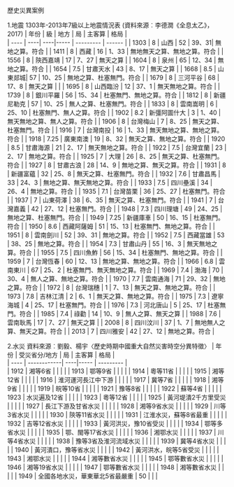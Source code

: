 歷史災異案例

1.地震
1303年-2013年7級以上地震情況表 (資料來源︰李德潤《全息太乙》， 2017)
| 年份  | 級  | 地方 | 局   | 主客算     |   格局  |  
| ---- |  ----| ----|----- | --------- |  ------ |
| 1303  | 8 |  山西 |  52 | 39、31| 無地之算。符合    |
| 1411  | 8 |  西藏 |  16 | 1、33 | 無地無天之算、無地之算。符合    |
| 1556  | 8 |  陝西嘉靖 |  17 | 7、27 | 無天之算 |
| 1604  | 8 |  泉州 |  65 | 12、34 | 無地之算。符合    |
| 1654  | 7.5 |  甘肅天水 |  43 | 8、17 | 無天之算     |
| 1668  | 8.5 |  山東郯城|  57 | 10、25 | 無地之算、杜塞無門。符合    |
| 1679  | 8 |  三河平谷 |  68 | 17、8 | 無天之算 |     |
| 1695  | 8 |  山西臨汾 |  12 | 37、1 | 無天無地之算。符合    |
| 1739  | 8 |  銀川平羅 |  56 | 15、34 | 杜塞無門、無地之算。符合    |
| 1812  | 8 |  新疆尼勒克 |  57 | 10、25 | 無人之算、杜塞無門。符合   |
| 1833  | 8 |  雲南嵩明 |  6 | 25、10 | 杜塞無門、無人之算。符合   |
| 1902  | 8.2 |  新彊阿圖什大 |  3 | 1、40 | 無天無地之算、無人之算。符合   |
| 1906  | 8 |  台灣梅山 |  7 | 8、25 | 無天之算、杜塞無門。符合   |
| 1916  | 7 |  台灣南投 |  16 | 1、33 | 無天無地之算、無地之算。符合   |
| 1918  | 7.25 | 廣東南澳 |  19 | 8、32 | 無天之算、無地之算。符合   |
| 1920  | 8.5 | 甘肅海源 |  21 | 2、17 | 無天無地之算。符合   |
| 1922  | 7.5 | 台灣宜蘭 |  23 | 2、17 | 無地之算。符合   |
| 1925  | 7 | 大理 |  26 | 8、25 | 無天之算、杜塞無門。符合   |
| 1927  | 8 |  甘肅古浪 |  28 | 14、9 | 無地之算、無天之算。符合   |
| 1931  | 8 |  新疆富蘊 |  32 | 25、8 | 無天之算、杜塞無門。符合   |
| 1932  | 7.6 |  甘肅昌馬 |  33 | 24、3 | 無地之算、無天無地之算。符合   |
| 1933  | 7.5 |  四川壘溪 |  34 | 26、4 | 無地之算。符合   |
| 1935  | 7.1 |  台灣苗栗 |  36 | 25、27 | 杜塞無門。符合   |
| 1937  | 7 |  山東荷澤 |  38 | 6、35 |  無天之算、杜塞無門。符合     |
| 1941  | 7 |  台灣嘉義 |  42 | 27、12 |  杜塞無門。符合    |
| 1948  | 7.3 |  四川理塘 |  49 | 24、25 |  無地之算、杜塞無門。符合    |
| 1949  | 7.25 |  新疆庫車 |  50 | 16、15 |  杜塞無門。符合    |
| 1950  | 8.6 | 西藏阿薩姆 |  51 | 15、13 |  杜塞無門、無地之算。符合    |
| 1951  | 8 |  雲南劍川 |  52 | 39、31 |  無地之算。符合    |
| 1952  | 7.5 |  西藏當雄 |  53 | 38、25 |  無地之算。符合    |
| 1954  | 7.3 |  甘肅山丹 |  55 | 16、3 |  無天無地之算。符合    |
| 1955  | 7.5 |  四川魚鮓 |  56 | 15、34 |  杜塞無門、無地之算。符合    |
| 1959  | 7 |  台灣恆春 |  60 | 12、13 |  無地之算、無地之算。符合    |
| 1966 | 6.8 |  雲南東川 |  67 | 25、2 |  杜塞無門、無天無地之算。符合    |
| 1969 | 7.4 |  渤海 |  70 | 30、4 |  無人之算、無地之算。符合    |
| 1970 | 7.7 |  雲南通海 |  71 | 29、32 |  無地之算。符合    |
| 1972 | 8 |  台灣瑞穗 |  1 | 7、13 |  無天之算、無地之算。符合    |
| 1973 | 7.8 |  吉林江清 |  2 | 6、1 |  無天之算、無地之算。符合    |
| 1975 | 7.3 |  遼寧海城 |  4 | 25、17 |   杜塞無門。符合    |
| 1976 | 7.3 |  河北唐山 |  5 | 25、17 |   杜塞無門。符合    |
| 1985 | 7.4 |  祿勸 |  14 | 10、9 |   無人之算、無天之算     |
| 1988 | 7.6 |  雲南耿馬 |  17 | 7、27 |   無天之算     |
| 2008 | 8 |  四川汶川 |  37 | 1、7 |   無地無人之算、無天之算。符合 |
| 2013 | 7 |  四川雅安 |  42 | 27、12 |  無地之算。符合 |

2.水災
資料來源︰劉毅、楊宇〈歷史時期中國重大自然災害時空分異特徵〉
| 年份  | 受災省分/地方  | 局  | 主客算 |   格局  |  
| ----  |  ------------| ----|----- | --------- |  
| 1912 | 湘等6省 |   |  |   |
| 1913 | 鄂等9省 |   |  |   |
| 1914 | 粵等11省 |   |  |   |
| 1915 | 湘等12省 |   |  |   |
| 1916 | 淮河運河長江中下游 |   |  |   |
| 1917 | 冀等7省  |   |  |   |
| 1918 | 湘等9省  |   |  |   |
| 1919 | 皖等10省  |   |  |   |
| 1921 | 豫等8省  |   |  |   |
| 1922 | 蘇等4省  |   |  |   |
| 1923 | 水災遍及12省  |   |  |   |
| 1923 | 粵等12省  |   |  |   |
| 1925 | 黃河堤潰2千方里受災  |   |  |   |
| 1927 | 長江下游及甘省水災  |   |  |   |
| 1928 | 湘等9省水災  |   |  |   |
| 1929 | 川等3省水災  |   |  |   |
| 1930 | 陝等11省水災  |   |  |   |
| 1931 | 江淮水災，蘇等8省最重  |   |  |   |
| 1932 | 吉等12省水災  |   |  |   |
| 1933 | 黃河洪災，豫10省受災  |   |  |   |
| 1934 | 鄂等多省水災  |   |  |   |
| 1935 | 鄂、閩等17省水災  |   |  |   |
| 1936 | 湘鄂水災  |   |  |   |
| 1937 | 川等4省水災  |   |  |   |
| 1938 | 豫等3省及淮河流域水災  |   |  |   |
| 1939 | 冀等4省水災  |   |  |   |
| 1940 | 黃河潰口，豫等省水災  |   |  |   |
| 1942 | 黃河洪水，皖等5省受災  |   |  |   |
| 1943 | 湘鄂水災  |   |  |   |
| 1944 | 湘等數省水災  |   |  |   |
| 1945 | 鄂等數省水災  |   |  |   |
| 1946 | 湘等19省水災  |   |  |   |
| 1947 | 鄂等數省水災  |   |  |   |
| 1948 | 湘等數省水災  |   |  |   |
| 1949 | 全國各地水災，華東華北5省最嚴重  |  50 |  |   |
